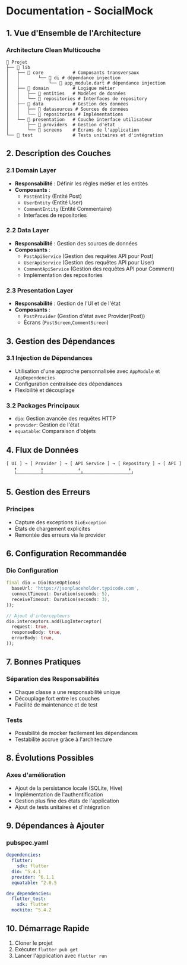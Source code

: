 # Documentation - SocialMock

## 1. Vue d'Ensemble de l'Architecture

### Architecture Clean Multicouche
```
📁 Projet
├── 📁 lib
│   ├── 📁 core           # Composants transversaux
│   │       └── 📁 di # dépendance injection
│   │           └── 📄 app_module.dart # dépendance injection
│   ├── 📁 domain         # Logique métier
│   │   ├── 📄 entities   # Modèles de données
│   │   └── 📄 repositories # Interfaces de repository
│   ├── 📁 data           # Gestion des données
│   │   ├── 📄 datasources # Sources de données
│   │   └── 📄 repositories # Implémentations
│   └── 📁 presentation   # Couche interface utilisateur
│       ├── 📄 providers  # Gestion d'état
│       └── 📄 screens    # Écrans de l'application
└── 📁 test               # Tests unitaires et d'intégration
```

## 2. Description des Couches

### 2.1 Domain Layer
- **Responsabilité** : Définir les règles métier et les entités
- **Composants** :
  - `PostEntity` (Entité Post)
  - `UserEntity` (Entité User)
  - `CommentEntity` (Entité Commentaire)
  - Interfaces de repositories

### 2.2 Data Layer
- **Responsabilité** : Gestion des sources de données
- **Composants** :
  - `PostApiService` (Gestion des requêtes API pour Post)
  - `UserApiService` (Gestion des requêtes API pour User)
  - `CommentApiService` (Gestion des requêtes API pour Comment)
  - Implémentation des repositories

### 2.3 Presentation Layer
- **Responsabilité** : Gestion de l'UI et de l'état
- **Composants** :
  - `PostProvider` (Gestion d'état avec Provider(Post))
  - Écrans (`PostScreen`,`CommentScreen`)

## 3. Gestion des Dépendances

### 3.1 Injection de Dépendances
- Utilisation d'une approche personnalisée avec `AppModule` et `AppDependencies`
- Configuration centralisée des dépendances
- Flexibilité et découplage

### 3.2 Packages Principaux
- `dio`: Gestion avancée des requêtes HTTP
- `provider`: Gestion de l'état
- `equatable`: Comparaison d'objets

## 4. Flux de Données

```
[ UI ] → [ Provider ] → [ API Service ] → [ Repository ] → [ API ]
   ↑         ↓             ↓                  ↓
   └─────────┴──────────────┴──────────────────┘
```

## 5. Gestion des Erreurs

### Principes
- Capture des exceptions `DioException`
- États de chargement explicites
- Remontée des erreurs via le provider

## 6. Configuration Recommandée

### Dio Configuration
```dart
final dio = Dio(BaseOptions(
  baseUrl: 'https://jsonplaceholder.typicode.com',
  connectTimeout: Duration(seconds: 5),
  receiveTimeout: Duration(seconds: 3),
));

// Ajout d'intercepteurs
dio.interceptors.add(LogInterceptor(
  request: true,
  responseBody: true,
  errorBody: true,
));
```

## 7. Bonnes Pratiques

### Séparation des Responsabilités
- Chaque classe a une responsabilité unique
- Découplage fort entre les couches
- Facilité de maintenance et de test

### Tests
- Possibilité de mocker facilement les dépendances
- Testabilité accrue grâce à l'architecture

## 8. Évolutions Possibles

### Axes d'amélioration
- Ajout de la persistance locale (SQLite, Hive)
- Implémentation de l'authentification
- Gestion plus fine des états de l'application
- Ajout de tests unitaires et d'intégration

## 9. Dépendances à Ajouter

### pubspec.yaml
```yaml
dependencies:
  flutter:
    sdk: flutter
  dio: ^5.4.1
  provider: ^6.1.1
  equatable: ^2.0.5

dev_dependencies:
  flutter_test:
    sdk: flutter
  mockito: ^5.4.2
```

## 10. Démarrage Rapide

1. Cloner le projet
2. Exécuter `flutter pub get`
3. Lancer l'application avec `flutter run`
